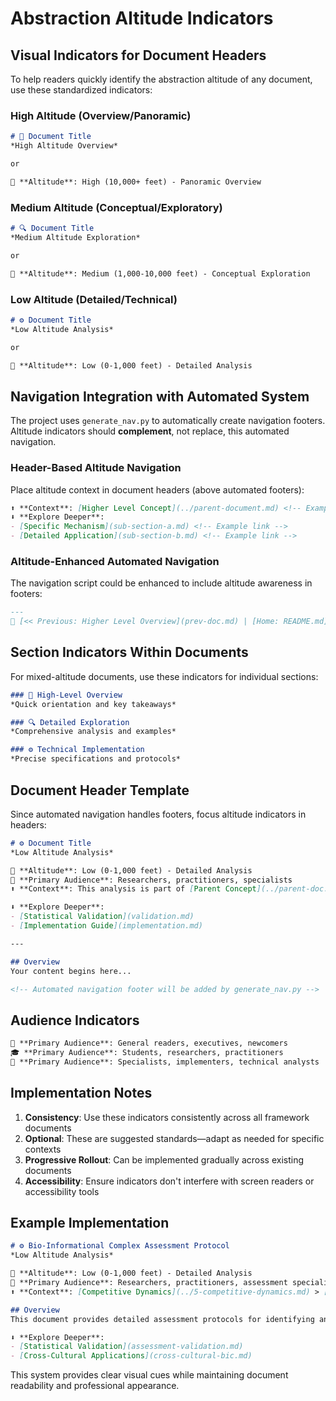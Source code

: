 # Abstraction Altitude Indicators

## Visual Indicators for Document Headers

To help readers quickly identify the abstraction altitude of any document, use these standardized indicators:

### High Altitude (Overview/Panoramic)
```markdown
# 🔭 Document Title
*High Altitude Overview*

or 

📍 **Altitude**: High (10,000+ feet) - Panoramic Overview
```

### Medium Altitude (Conceptual/Exploratory)
```markdown
# 🔍 Document Title
*Medium Altitude Exploration*

or

📍 **Altitude**: Medium (1,000-10,000 feet) - Conceptual Exploration
```

### Low Altitude (Detailed/Technical)
```markdown
# ⚙️ Document Title
*Low Altitude Analysis*

or

📍 **Altitude**: Low (0-1,000 feet) - Detailed Analysis
```

## Navigation Integration with Automated System

The project uses `generate_nav.py` to automatically create navigation footers. Altitude indicators should **complement**, not replace, this automated navigation.

### Header-Based Altitude Navigation
Place altitude context in document headers (above automated footers):

```markdown
⬆️ **Context**: [Higher Level Concept](../parent-document.md) <!-- Example link -->
⬇️ **Explore Deeper**: 
- [Specific Mechanism](sub-section-a.md) <!-- Example link -->
- [Detailed Application](sub-section-b.md) <!-- Example link -->
```

### Altitude-Enhanced Automated Navigation
The navigation script could be enhanced to include altitude awareness in footers:

```markdown
---
🔭 [<< Previous: Higher Level Overview](prev-doc.md) | [Home: README.md](../../README.md) | [Next: Related Concept >>](next-doc.md) <!-- Example navigation -->
```

## Section Indicators Within Documents

For mixed-altitude documents, use these indicators for individual sections:

```markdown
### 🔭 High-Level Overview
*Quick orientation and key takeaways*

### 🔍 Detailed Exploration  
*Comprehensive analysis and examples*

### ⚙️ Technical Implementation
*Precise specifications and protocols*
```

## Document Header Template

Since automated navigation handles footers, focus altitude indicators in headers:

```markdown
# ⚙️ Document Title
*Low Altitude Analysis*

📍 **Altitude**: Low (0-1,000 feet) - Detailed Analysis  
👥 **Primary Audience**: Researchers, practitioners, specialists  
⬆️ **Context**: This analysis is part of [Parent Concept](../parent-doc.md)

⬇️ **Explore Deeper**: 
- [Statistical Validation](validation.md)
- [Implementation Guide](implementation.md)

---

## Overview
Your content begins here...

<!-- Automated navigation footer will be added by generate_nav.py -->
```

## Audience Indicators

```markdown
👥 **Primary Audience**: General readers, executives, newcomers
🎓 **Primary Audience**: Students, researchers, practitioners  
🔬 **Primary Audience**: Specialists, implementers, technical analysts
```

## Implementation Notes

1. **Consistency**: Use these indicators consistently across all framework documents
2. **Optional**: These are suggested standards—adapt as needed for specific contexts
3. **Progressive Rollout**: Can be implemented gradually across existing documents
4. **Accessibility**: Ensure indicators don't interfere with screen readers or accessibility tools

## Example Implementation

```markdown
# ⚙️ Bio-Informational Complex Assessment Protocol
*Low Altitude Analysis*

📍 **Altitude**: Low (0-1,000 feet) - Detailed Analysis  
👥 **Primary Audience**: Researchers, practitioners, assessment specialists  
⬆️ **Context**: [Competitive Dynamics](../5-competitive-dynamics.md) > [BIC Overview](5e-bio-informational-complex.md)

## Overview
This document provides detailed assessment protocols for identifying and analyzing Bio-Informational Complexes...

⬇️ **Explore Deeper**: 
- [Statistical Validation](assessment-validation.md)
- [Cross-Cultural Applications](cross-cultural-bic.md)
```

This system provides clear visual cues while maintaining document readability and professional appearance.
